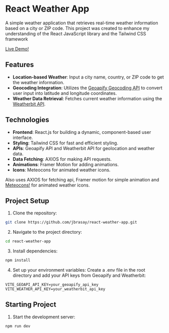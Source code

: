 # React Weather App

A simple weather application that retrieves real-time weather information based on a city or ZIP code. This project was created to enhance my understanding of the React JavaScript library and the Tailwind CSS framework


[Live Demo!](https://jbrasay-react-weather-app.netlify.app/)

## Features

- **Location-based Weather**: Input a city name, country, or ZIP code to get the weather information.
- **Geocoding Integration**: Utilizes the [Geoapify Geocoding API](https://www.geoapify.com/) to convert user input into latitude and longitude coordinates.
- **Weather Data Retrieval**: Fetches current weather information using the [Weatherbit API](https://www.weatherbit.io/).

## Technologies

- **Frontend**: React.js for building a dynamic, component-based user interface.
- **Styling**: Tailwind CSS for fast and efficient styling.
- **APIs**: Geoapify API and Weatherbit API for geolocation and weather data.
- **Data Fetching**: AXIOS for making API requests.
- **Animations**: Framer Motion for adding animations.
- **Icons**: Meteocons for animated weather icons.

Also uses AXIOS for fetching api, Framer motion for simple animation and [Meteocons!](https://bas.dev/work/meteocons) for animated weather icons.

## Project Setup
1. Clone the repository:
```bash
git clone https://github.com/jbrasay/react-weather-app.git
```
2. Navigate to the project directory:
```bash
cd react-weather-app
```
3. Install dependencies:
```bash
npm install
```
4. Set up your environment variables: Create a .env file in the root directory and add your API keys from Geoapify and Weatherbit:
```
VITE_GEOAPI_API_KEY=your_geoapify_api_key
VITE_WEATHER_API_KEY=your_weatherbit_api_key
```

## Starting Project
1. Start the development server:
```bash
npm run dev
```

